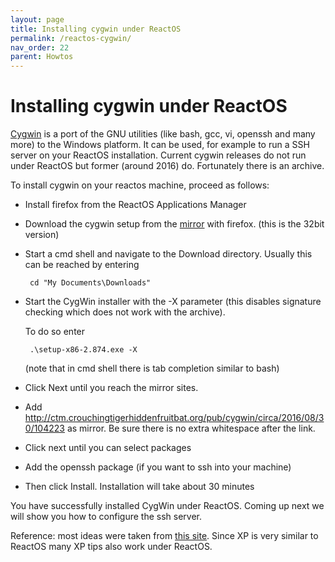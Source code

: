 ```yaml
---
layout: page
title: Installing cygwin under ReactOS
permalink: /reactos-cygwin/
nav_order: 22
parent: Howtos
---
```


# [](#header-1) Installing cygwin under ReactOS

[Cygwin](https://www.cygwin.org) is a port of the GNU
utilities (like bash, gcc, vi, openssh and many more) to the
Windows platform. It can be used, for example to run
a SSH server on your ReactOS installation. Current
cygwin releases do not run under ReactOS but former
(around 2016) do. Fortunately there is an archive.

To install cygwin on your reactos machine, proceed
as follows:

 * Install firefox from the ReactOS Applications Manager

 * Download the cygwin setup from the [mirror](http://ctm.crouchingtigerhiddenfruitbat.org/pub/cygwin/setup/snapshots/setup-x86-2.874.exe)
   with firefox.
   (this is the 32bit version)

 * Start a cmd shell and navigate to the Download directory.
   Usually this can be reached by entering

        cd "My Documents\Downloads"

 * Start the CygWin installer with the -X parameter (this
   disables signature checking which does not work with the
   archive).

   To do so enter 

        .\setup-x86-2.874.exe -X

   (note that in cmd shell there is tab completion similar
    to bash)

 * Click Next until you reach the mirror sites.

 * Add
    http://ctm.crouchingtigerhiddenfruitbat.org/pub/cygwin/circa/2016/08/30/104223
   as mirror. Be sure there is no extra whitespace after the link.

  * Click next until you can select packages

  * Add the openssh package (if you want to ssh into your machine)

  * Then click Install. Installation will take about 30 minutes

You have successfully installed CygWin under ReactOS. Coming
up next we will show you how to configure the ssh server.

Reference: most ideas were taken from [this site](https://morganwu277.github.io/2017/06/04/Setup-Cygwin-in-Windows-XP-2003/). Since
XP is very similar to ReactOS many XP tips also work under
ReactOS.
